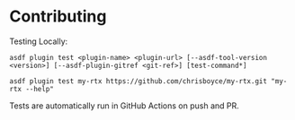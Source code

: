 # Contributing

Testing Locally:

```shell
asdf plugin test <plugin-name> <plugin-url> [--asdf-tool-version <version>] [--asdf-plugin-gitref <git-ref>] [test-command*]

asdf plugin test my-rtx https://github.com/chrisboyce/my-rtx.git "my-rtx --help"
```

Tests are automatically run in GitHub Actions on push and PR.
